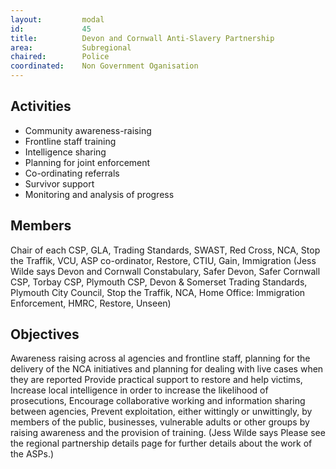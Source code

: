 ```yaml
---
layout: 		modal
id: 			45
title: 			Devon and Cornwall Anti-Slavery Partnership
area: 			Subregional
chaired: 		Police
coordinated:	Non Government Oganisation
---
```


Activities
----------

* Community awareness-raising
* Frontline staff training
* Intelligence sharing
* Planning for joint enforcement
* Co-ordinating referrals
* Survivor support
* Monitoring and analysis of progress

Members
-------

Chair of each CSP, GLA,  Trading Standards, SWAST, Red Cross, NCA, Stop the Traffik, VCU, ASP co-ordinator, Restore, CTIU, Gain, Immigration (Jess Wilde says Devon and Cornwall Constabulary, Safer Devon,  Safer Cornwall CSP,  Torbay CSP,  Plymouth CSP,  Devon & Somerset Trading Standards, Plymouth City Council, Stop the Traffik,  NCA,  Home Office: Immigration Enforcement,  HMRC,  Restore, Unseen)

Objectives
----------

Awareness raising across al agencies and frontline staff, planning for the delivery of the NCA initiatives and planning for dealing with live cases when they are reported  Provide practical support to restore and help victims, Increase local intelligence in order to increase the likelihood of prosecutions, Encourage collaborative working and information sharing between agencies,  Prevent exploitation, either wittingly or unwittingly, by members of the public, businesses, vulnerable adults or other groups by raising awareness and the provision of training. (Jess Wilde says Please see the regional partnership details page for further details about the work of the ASPs.)